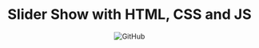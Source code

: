 <h1 align="center">
    Slider Show with HTML, CSS and JS
</h1>

<p align="center"> 
  <img alt="GitHub" src="https://user-images.githubusercontent.com/5897030/90336613-5ebff580-dfb3-11ea-97c7-2a031a426d74.gif">
</p>
